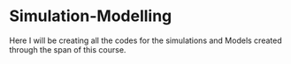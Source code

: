 # Simulation-Modelling
Here I will be creating all the codes for the simulations and Models created through the span of this course. 

